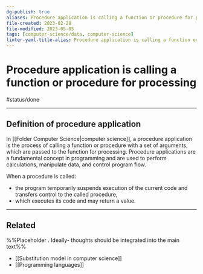 ```yaml
---
dg-publish: true
aliases: Procedure application is calling a function or procedure for processing, procedure application, function arguments, arguments for processing
file-created: 2023-02-28
file-modified: 2023-05-05
tags: [computer-science/data, computer-science]
linter-yaml-title-alias: Procedure application is calling a function or procedure for processing
---
```


# Procedure application is calling a function or procedure for processing

#status/done

---

## Definition of procedure application

In [[Folder Computer Science|computer science]], a procedure application is the process of calling a function or procedure with a set of arguments, which are passed to the function for processing. Procedure applications are a fundamental concept in programming and are used to perform calculations, manipulate data, and control program flow.

When a procedure is called:

- the program temporarily suspends execution of the current code and transfers control to the called procedure,
- which executes its code and may return a value.

---

## Related

%%Placeholder . Ideally- thoughts should be integrated into the main text%%

- [[Substitution model in computer science]]
- [[Programming languages]]
